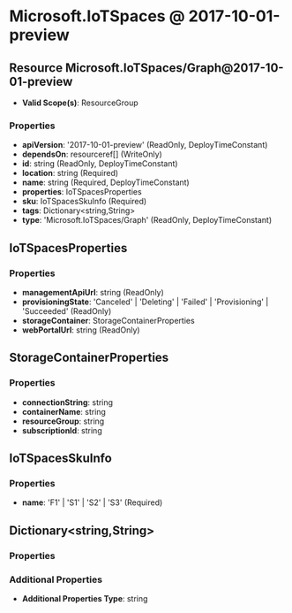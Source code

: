 # Microsoft.IoTSpaces @ 2017-10-01-preview

## Resource Microsoft.IoTSpaces/Graph@2017-10-01-preview
* **Valid Scope(s)**: ResourceGroup
### Properties
* **apiVersion**: '2017-10-01-preview' (ReadOnly, DeployTimeConstant)
* **dependsOn**: resourceref[] (WriteOnly)
* **id**: string (ReadOnly, DeployTimeConstant)
* **location**: string (Required)
* **name**: string (Required, DeployTimeConstant)
* **properties**: IoTSpacesProperties
* **sku**: IoTSpacesSkuInfo (Required)
* **tags**: Dictionary<string,String>
* **type**: 'Microsoft.IoTSpaces/Graph' (ReadOnly, DeployTimeConstant)

## IoTSpacesProperties
### Properties
* **managementApiUrl**: string (ReadOnly)
* **provisioningState**: 'Canceled' | 'Deleting' | 'Failed' | 'Provisioning' | 'Succeeded' (ReadOnly)
* **storageContainer**: StorageContainerProperties
* **webPortalUrl**: string (ReadOnly)

## StorageContainerProperties
### Properties
* **connectionString**: string
* **containerName**: string
* **resourceGroup**: string
* **subscriptionId**: string

## IoTSpacesSkuInfo
### Properties
* **name**: 'F1' | 'S1' | 'S2' | 'S3' (Required)

## Dictionary<string,String>
### Properties
### Additional Properties
* **Additional Properties Type**: string

